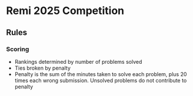 # Remi 2025 Competition

## Rules

### Scoring
- Rankings determined by number of problems solved
- Ties broken by penalty
- Penalty is the sum of the minutes taken to solve each problem, plus 20 times each wrong submission. Unsolved problems do not contribute to penalty

### 



